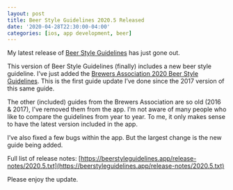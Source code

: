 ```yaml
---
layout: post
title: Beer Style Guidelines 2020.5 Released
date: '2020-04-28T22:30:00-04:00'
categories: [ios, app development, beer]
---
```

My latest release of [Beer Style Guidelines](https://apps.apple.com/us/app/beer-styles-bjcp-2015/id998139111?ls=1) has just gone out.

This version of Beer Style Guidelines (finally) includes a new beer style guideline. I’ve just added the [Brewers Association 2020 Beer Style Guidelines](https://www.brewersassociation.org/edu/brewers-association-beer-style-guidelines/). This is the first guide update I’ve done since the 2017 version of this same guide. 

The other (included) guides from the Brewers Association are so old (2016 & 2017), I’ve removed them from the app. I’m not aware of many people who like to compare the guidelines from year to year. To me, it only makes sense to have the latest version included in the app. 

I’ve also fixed a few bugs within the app. But the largest change is the new guide being added. 

Full list of release notes: [https://beerstyleguidelines.app/release-notes/2020.5.txt](https://beerstyleguidelines.app/release-notes/2020.5.txt)

Please enjoy the update. 
